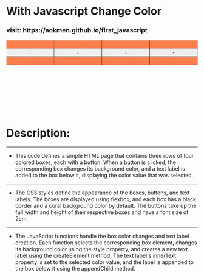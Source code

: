 # With Javascript Change Color

<h3>visit: https://aokmen.github.io/first_javascript</h3>
<img alt="alt_text" src="./assets/gif.gif"/>

# Description:
---
* This code defines a simple HTML page that contains three rows of four colored boxes, each with a button. When a button is clicked, the corresponding box changes its background color, and a text label is added to the box below it, displaying the color value that was selected.
---
* The CSS styles define the appearance of the boxes, buttons, and text labels. The boxes are displayed using flexbox, and each box has a black border and a coral background color by default. The buttons take up the full width and height of their respective boxes and have a font size of 2em.
---
* The JavaScript functions handle the box color changes and text label creation. Each function selects the corresponding box element, changes its background color using the style property, and creates a new text label using the createElement method. The text label's innerText property is set to the selected color value, and the label is appended to the box below it using the appendChild method.
